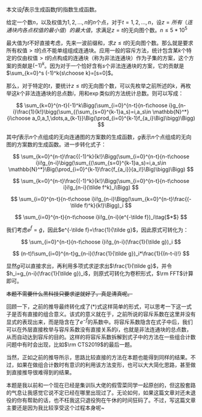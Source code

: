 本文设$\tilde f$表示生成函数$f$的指数生成函数。

给定一个数$n$，以及权值为$1,2,\dots,n$的$n$个点，对于$t=1,2,\dots,n$，设$z=所有（连通块内各点权值的最小值）的最大值$，求满足$z=t$的无向图个数。$n\leq 5*10^5$

最大值为$t$不好直接考虑，先来一波前缀和，求$z\leq t$的无向图个数。那么就是要求所有权值$>t$的点不能单组组成连通块。应用一般的容斥方法，统计包含某$k$个特定的仅由权值$>t$的点构成的连通块（称为非法连通块）作为子集的方案，这个方案的贡献是$(-1)^k$。因为对于一个恰好含有$s$个非法连通块的方案，它的贡献是$\sum_{k=0}^s (-1)^k{s\choose k}=[s=0]$。

那么，对于特定的$t$，要统计$z\leq t$的无向图个数，可以先枚举之前所述的$k$，再枚举这$k$个非法连通块的总点数$i$，用和$\exp$类似的方法统计总数。则可以写成：

$$
\sum_{k=0}^{n-t}(-1)^k\Bigg(\sum_{i=0}^{n-t}{n-t\choose i}g_{n-i}\frac{1}{k!}\bigg(\sum_{(\sum_{s=0}^{k-1}a_s)=i,a_s\in \mathbb{N}^*}{i\choose a_0,a_1,\dots,a_{k-1}}\Big(\prod_{i=0}^{k-1}f_{a_i}\Big)\bigg)\Bigg)
$$

其中$f$表示$n$个点组成的无向连通图的方案数的生成函数，$g$表示$n$个点组成的无向图的方案数的生成函数。进一步转化式子：

$$
\sum_{k=0}^{n-t}\frac{(-1)^k}{k!}\Bigg(\sum_{i=0}^{n-t}{n-t\choose i}i!g_{n-i}\bigg(\sum_{(\sum_{s=0}^{k-1}a_s)=i,a_s\in \mathbb{N}^*}\Big(\prod_{i=0}^{k-1}\frac{f_{a_i}}{a_i!}\Big)\bigg)\Bigg)
$$

$$
\sum_{k=0}^{n-t}\frac{(-1)^k}{k!}\Bigg(\sum_{i=0}^{n-t}{n-t\choose i}i!g_{n-i}(\tilde f^k)_i\Bigg)
$$

$$
\sum_{i=0}^{n-t}{n-t\choose i}i!g_{n-i}\Bigg(\sum_{k=0}^{n-t}\frac{(-\tilde f)^k}{k!}\Bigg)_i
$$

$$
\sum_{i=0}^{n-t}{n-t\choose i}i!g_{n-i}(e^{-\tilde f})_i\tag{$*$}
$$

我们考虑$e^{\tilde f}=\tilde g$，因此$e^{-\tilde f}=\frac{1}{\tilde g}$，因此原式可转化为：

$$
\sum_{i=0}^{n-t}{n-t\choose i}i!g_{n-i}(\frac{1}{\tilde g})_i
$$

$$
(n-t)!\sum_{i=0}^{n-t}g_{n-i}(\frac{1}{\tilde g})_i*\frac{1}{(n-t-i)!}
$$

显然$g$可以直接求出，再利用多项式求逆求出$\frac{1}{\tilde g}$，并令$h_i=g_{n-i}(\frac{1}{\tilde g})_i$，则原式可转化为卷积形式，$\rm FFT$计算即可。

~~本题不需要什么黑科技只要求逆就好了，真是清真呢。~~

回顾一下，之前的推导最终转化成了$(*)$式这样简单的形式，可以思考一下这一式子是否有直接的组合意义。该式的意义就在于，之前所说的容斥系数在这里并没有显式的表现出来，而是隐含在了$e^{-\tilde f}$的系数中。将容斥系数隐含在式子中后，我们可以在外层直接枚举与容斥系数没有直接关系的$i$，也就是非法连通块的总点数，从而自动达到容斥的目的。这样的将容斥系数拆解到式子中的方法在一些组合计数问题中有时会出现，比如$\rm CTS2019$的最后一题。

当然，正如之前的推导所示，思路比较直接的方法在本题也能得到同样的结果。不过，如果在做组合计数时有意识的利用该方法变形，也可以大大简化思路，甚至做到直接推导很难得到的结果。

本题是我以前和一个现在已经是集训队大佬的假雪菜同学一起原创的，但这股套路的气息让我感觉它说不定已经在哪里出现过了。无论如何，如果这篇文章对还未退役的你有帮助的话，也不枉我这只退役狗在午休的时间狂码了。不过，写这篇文章主要还是因为我比较享受这个过程本身呢~